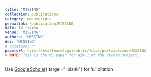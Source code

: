 ```yaml
---
title: "MISSING"
collection: publications
category: manuscripts
permalink: /publication/MISSING
date: In review
venue: 'MISSING'
authors: 'MISSING'
doi: 'MISSING'
# citation: ''
paperurl: http://mtillman14.github.io/files/publications/MISSING
# NOTE: This is the ML paper for Aim 1 of the stroke project.
---
```

Use [Google Scholar](){:target="_blank"} for full citation